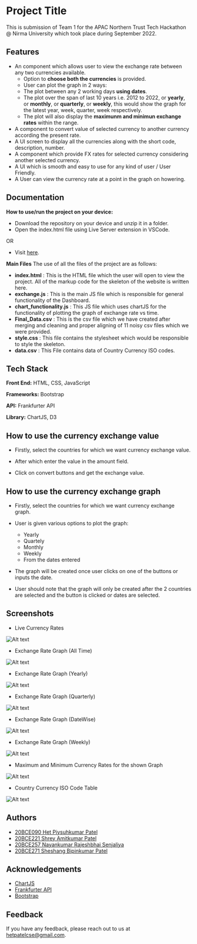 
# Project Title

This is submission of Team 1 for the 
APAC Northern Trust Tech Hackathon @ Nirma University which took place during September 2022.



## Features

- An component which allows user to view the exchange rate between any two currencies available.
    - Option to **choose both the currencies** is provided.
    - User can plot the graph in 2 ways:
     - The plot between any 2 working days **using dates**.
     - The plot over the span of last 10 years i.e. 2012 to 2022, or **yearly**, or **monthly**, or **quarterly**, or **weekly**, this would show the graph for the latest year, week, quarter, week respectively.
    - The plot will also display the **maximunm and minimun exchange rates** within the range.
- A component to convert value of selected currency to another currency according the present rate.
- A UI screen to display all the currencies along with the short code, description, number.
- A component which provide FX rates for selected currency considering another selected currency.
- A UI which is smooth and easy to use for any kind of user / User Friendly.
- A User can view the currency rate at a point in the graph on howering.


## Documentation

**How to use/run the project on your device:**

- Download the repository on your device and unzip it in a folder.
- Open the index.html file using Live Server extension in VSCode.

OR

- Visit [here](https://forex-nt1.netlify.app/).

**Main Files**
The use of all the files of the project are as follows:
- **index.html** : This is the HTML file which the user will open to view the project. All of the markup code for the skeleton of the website is written here.
- **exchange.js** : This is the main JS file which is responsible for general functionality of the Dashboard.
- **chart_functionality.js** : This JS file which uses chartJS for the functionality of plotting the graph of exchange rate vs time.
- **Final_Data.csv** : This is the csv file which we have created after merging and cleaning and proper aligning of 11 noisy csv files which we were provided.
- **style.css** : This file contains the stylesheet which would be responsible to style the skeleton.
- **data.csv** : This File contains data of Country Currency ISO codes.


## Tech Stack

**Front End:** HTML, CSS, JavaScript

**Frameworks:** Bootstrap

**API:** Frankfurter API

**Library:** ChartJS, D3


## How to use the currency exchange value 

- Firstly, select the countries for which we want currency exchange value.

- After which enter the value in the amount field.

- Click on convert buttons and get the exchange value.

## How to use the currency exchange graph

- Firstly, select the countries for which we want currency exchange graph.

- User is given various options to plot the graph:
    - Yearly
    - Quartely
    - Monthly
    - Weekly
    - From the dates entered 

- The graph will be created once user clicks on one of the buttons or inputs the date.

- User should note that the graph will only be created after the 2 countries are selected and the button is clicked or dates are selected.


## Screenshots

- Live Currency Rates

![Alt text](https://github.com/Shreyp087/Forex-nt1/blob/main/Northern%20Trust%20SS/1.png)

- Exchange Rate Graph (All Time)

![Alt text](https://github.com/Shreyp087/Forex-nt1/blob/main/Northern%20Trust%20SS/2%20all%20time%20usd%20inr(1).png)

- Exchange Rate Graph (Yearly)

![Alt text](https://github.com/Shreyp087/Forex-nt1/blob/main/Northern%20Trust%20SS/7.%20Yearly.png)

- Exchange Rate Graph (Quarterly)

![Alt text](https://github.com/Shreyp087/Forex-nt1/blob/main/Northern%20Trust%20SS/3%20quaterly.png)

- Exchange Rate Graph (DateWise)

![Alt text](https://github.com/Shreyp087/Forex-nt1/blob/main/Northern%20Trust%20SS/4%20datewise.png)

- Exchange Rate Graph (Weekly)

![Alt text](https://github.com/Shreyp087/Forex-nt1/blob/main/Northern%20Trust%20SS/4%20weekly.png)

- Maximum and Minimum Currency Rates for the shown Graph

![Alt text](https://github.com/Shreyp087/Forex-nt1/blob/main/Northern%20Trust%20SS/5%20max%20min.png)

- Country Currency ISO Code Table

![Alt text](https://github.com/Shreyp087/Forex-nt1/blob/main/Northern%20Trust%20SS/6%20table.png)
## Authors

- [20BCE090 Het Piysuhkumar Patel](https://github.com/het4902)
- [20BCE221 Shrey Amitkumar Patel](https://github.com/Shreyp087)
- [20BCE257 Nayankumar Rajeshbhai Senjaliya](https://github.com/nayansen1412/)
- [20BCE271 Sheshang Bipinkumar Patel](https://github.com/SheshangPatel)

## Acknowledgements

 - [ChartJS](https://www.chartjs.org/)
 - [Frankfurter API](https://www.frankfurter.app/)
 - [Bootstrap](https://getbootstrap.com/)


## Feedback

If you have any feedback, please reach out to us at hetpatelcse@gmail.com.

